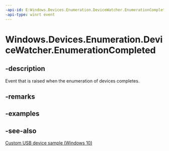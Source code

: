 ```yaml
---
-api-id: E:Windows.Devices.Enumeration.DeviceWatcher.EnumerationCompleted
-api-type: winrt event
---
```


<!-- Event syntax
public event Windows.Foundation.TypedEventHandler EnumerationCompleted<Windows.Devices.Enumeration.DeviceWatcher,  object>
-->

# Windows.Devices.Enumeration.DeviceWatcher.EnumerationCompleted

## -description
Event that is raised when the enumeration of devices completes.

## -remarks

## -examples

## -see-also
[Custom USB device sample (Windows 10)](http://go.microsoft.com/fwlink/p/?LinkId=620530)